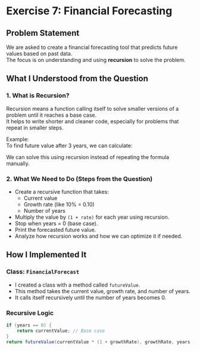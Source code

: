 # Exercise 7: Financial Forecasting

## Problem Statement

We are asked to create a financial forecasting tool that predicts future values based on past data.  
The focus is on understanding and using **recursion** to solve the problem.


## What I Understood from the Question

### 1. What is Recursion?
Recursion means a function calling itself to solve smaller versions of a problem until it reaches a base case.  
It helps to write shorter and cleaner code, especially for problems that repeat in smaller steps.

Example:  
To find future value after 3 years, we can calculate:


We can solve this using recursion instead of repeating the formula manually.


### 2. What We Need to Do (Steps from the Question)

- Create a recursive function that takes:
  - Current value
  - Growth rate (like 10% = 0.10)
  - Number of years
- Multiply the value by `(1 + rate)` for each year using recursion.
- Stop when years = 0 (base case).
- Print the forecasted future value.
- Analyze how recursion works and how we can optimize it if needed.


## How I Implemented It

### Class: `FinancialForecast`

- I created a class with a method called `futureValue`.
- This method takes the current value, growth rate, and number of years.
- It calls itself recursively until the number of years becomes 0.

### Recursive Logic

```java
if (years == 0) {
    return currentValue; // Base case
}
return futureValue(currentValue * (1 + growthRate), growthRate, years - 1); // Recursive step
